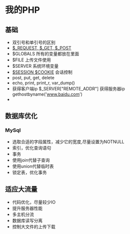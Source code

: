# 我的PHP

## 基础
- 双引号和单引号的区别
- [$_REQUEST, $_GET, $_POST](http://www.jb51.net/article/28957.htm)
- $GLOBALS 所有的变量都放在里面
- $FILE 上传文件使用
- $SERVER 系统环境变量
- [$SESSION $COOKIE](http://blog.csdn.net/sayigood/article/details/4850480) 会话控制
- post, put, get, delete
- echo, print, print_r, var_dump()
- 获得客户端ip $_SERVER["REMOTE_ADDR"] 获得服务器ip gethostbyname('www.baidu.com')
- 


## 数据库优化
### MySql
- 选取合适的字段属性，减少它的宽度,尽量设置为NOTNULL
- 索引，优化查询语句
- 事务
- 使用join代替子查询
- 使用union代替临时表
- 锁定表，优化事务

## 适应大流量
- 代码优化，尽量较少IO
- 提升服务器性能
- 多主机分流
- 数据库读写分离
- 控制大文件的上传下载
